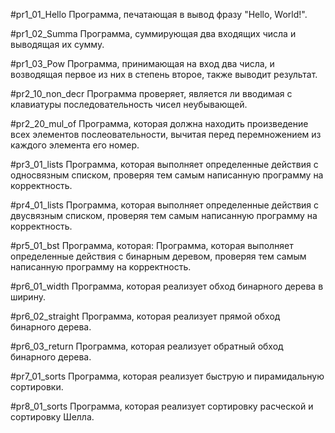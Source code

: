 #pr1_01_Hello
Программа, печатающая в вывод фразу "Hello, World!".

#pr1_02_Summa
Программа, суммирующая два входящих числа и выводящая их сумму.

#pr1_03_Pow
Программа, принимающая на вход два числа, и возводящая первое из них в степень второе, также выводит результат.

#pr2_10_non_decr 
Программа проверяет, является ли вводимая с клавиатуры последовательность чисел неубывающей.

#pr2_20_mul_of
Программа, которая должна находить произведение всех элементов послеовательности, вычитая перед перемножением из каждого элемента его номер.

#pr3_01_lists
Программа, которая выполняет определенные действия с односвязным списком, проверяя тем самым написанную программу на корректность.

#pr4_01_lists
Программа, которая выполняет определенные действия с двусвязным списком, проверяя тем самым написанную программу на корректность.

#pr5_01_bst Программа, которая:
Программа, которая выполняет определенные действия с бинарным деревом, проверяя тем самым написанную программу на корректность.

#pr6_01_width 
Программа, которая реализует обход бинарного дерева в ширину.

#pr6_02_straight 
Программа, которая реализует прямой обход бинарного дерева.

#pr6_03_return 
Программа, которая реализует обратный обход бинарного дерева.

#pr7_01_sorts
Программа, которая реализует быструю и пирамидальную сортировки.

#pr8_01_sorts
Программа, которая реализует сортировку расческой и сортировку Шелла.
